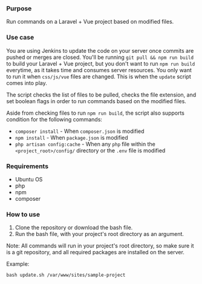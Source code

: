 ### Purpose

Run commands on a Laravel + Vue project based on modified files.

### Use case

You are using Jenkins to update the code on your server once commits are pushed or merges are closed. You'll be running `git pull && npm run build` to build your Laravel + Vue project, but you don't want to run `npm run build` everytime, as it takes time and consumes server resources. You only want to run it when `css/js/vue` files are changed. This is when the `update` script comes into play.

The script checks the list of files to be pulled, checks the file extension, and set boolean flags in order to run commands based on the modified files.

Aside from checking files to run `npm run build`, the script also supports condition for the following commands:

 - `composer install` - When `composer.json` is modified
 - `npm install` - When `package.json` is modified
 - `php artisan config:cache` - When any `php` file within the `<project_root>/config/` directory or the `.env` file is modified

### Requirements

 - Ubuntu OS
 - php
 - npm
 - composer

### How to use

1. Clone the repository or download the bash file. 
2. Run the bash file, with your project's root directory as an argument.

Note: All commands will run in your project's root directory, so make sure it is a git repository, and all required packages are installed on the server.

Example:

`bash update.sh /var/www/sites/sample-project`

